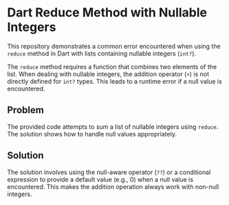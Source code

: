 # Dart Reduce Method with Nullable Integers

This repository demonstrates a common error encountered when using the `reduce` method in Dart with lists containing nullable integers (`int?`).

The `reduce` method requires a function that combines two elements of the list.  When dealing with nullable integers, the addition operator (`+`) is not directly defined for `int?` types.  This leads to a runtime error if a null value is encountered.

## Problem
The provided code attempts to sum a list of nullable integers using `reduce`. The solution shows how to handle null values appropriately.

## Solution
The solution involves using the null-aware operator (`??`) or a conditional expression to provide a default value (e.g., 0) when a null value is encountered. This makes the addition operation always work with non-null integers.